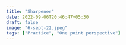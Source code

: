 ```yaml
---
title: "Sharpener"
date: 2022-09-06T20:46:47+05:30
draft: false
image: "6-sept-22.jpeg"
tags: ["Practice", "One point perspective"]
---
```

